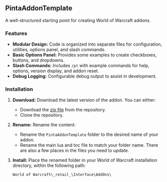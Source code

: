 ## PintaAddonTemplate 

A well-structured starting point for creating World of Warcraft addons.

### Features

*   **Modular Design:** Code is organized into separate files for configuration, utilities, options panel, and slash commands.
*   **Basic Options Panel:** Provides some examples to create checkboxes, buttons, and dropdowns.
*   **Slash Commands:** Includes `/pt` with example commands for help, options, version display, and addon reset. 
*   **Debug Logging:**  Configurable debug output to assist in development.

### Installation

1.  **Download:**  Download the latest version of the addon. You can either:
    *   Download the [zip file](https://github.com/Pinta365/PintaAddonTemplate/releases) from the repository.
    *   Clone the repository.
2.  **Rename:** Rename the content:
    *   Rename the `PintaAddonTemplate` folder to the desired name of your addon. 
    *   Rename the main lua and toc file to match your folder name. There are also a few places in the files you need to update.
3.  **Install:** Place the renamed folder in your World of Warcraft installation directory, within the following path:

    ```
    World of Warcraft\_retail_\Interface\AddOns\
    ```
